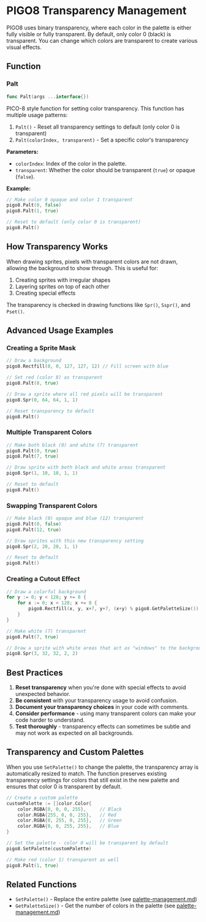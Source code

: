# PIGO8 Transparency Management

PIGO8 uses binary transparency, where each color in the palette is either fully visible or fully transparent. By default, only color 0 (black) is transparent. You can change which colors are transparent to create various visual effects.

## Function

### Palt

```go
func Palt(args ...interface{})
```

PICO-8 style function for setting color transparency. This function has multiple usage patterns:

1. `Palt()` - Reset all transparency settings to default (only color 0 is transparent)
2. `Palt(colorIndex, transparent)` - Set a specific color's transparency

**Parameters:**

- `colorIndex`: Index of the color in the palette.
- `transparent`: Whether the color should be transparent (`true`) or opaque (`false`).

**Example:**

```go
// Make color 0 opaque and color 1 transparent
pigo8.Palt(0, false)
pigo8.Palt(1, true)

// Reset to default (only color 0 is transparent)
pigo8.Palt()
```

## How Transparency Works

When drawing sprites, pixels with transparent colors are not drawn, allowing the background to show through. This is useful for:

1. Creating sprites with irregular shapes
2. Layering sprites on top of each other
3. Creating special effects

The transparency is checked in drawing functions like `Spr()`, `Sspr()`, and `Pset()`.

## Advanced Usage Examples

### Creating a Sprite Mask

```go
// Draw a background
pigo8.Rectfill(0, 0, 127, 127, 12) // Fill screen with blue

// Set red (color 8) as transparent
pigo8.Palt(8, true)

// Draw a sprite where all red pixels will be transparent
pigo8.Spr(0, 64, 64, 1, 1)

// Reset transparency to default
pigo8.Palt()
```

### Multiple Transparent Colors

```go
// Make both black (0) and white (7) transparent
pigo8.Palt(0, true)
pigo8.Palt(7, true)

// Draw sprite with both black and white areas transparent
pigo8.Spr(1, 10, 10, 1, 1)

// Reset to default
pigo8.Palt()
```

### Swapping Transparent Colors

```go
// Make black (0) opaque and blue (12) transparent
pigo8.Palt(0, false)
pigo8.Palt(12, true)

// Draw sprites with this new transparency setting
pigo8.Spr(2, 20, 20, 1, 1)

// Reset to default
pigo8.Palt()
```

### Creating a Cutout Effect

```go
// Draw a colorful background
for y := 0; y < 128; y += 8 {
    for x := 0; x < 128; x += 8 {
        pigo8.Rectfill(x, y, x+7, y+7, (x+y) % pigo8.GetPaletteSize())
    }
}

// Make white (7) transparent
pigo8.Palt(7, true)

// Draw a sprite with white areas that act as "windows" to the background
pigo8.Spr(3, 32, 32, 2, 2)
```

## Best Practices

1. **Reset transparency** when you're done with special effects to avoid unexpected behavior.
2. **Be consistent** with your transparency usage to avoid confusion.
3. **Document your transparency choices** in your code with comments.
4. **Consider performance** - using many transparent colors can make your code harder to understand.
5. **Test thoroughly** - transparency effects can sometimes be subtle and may not work as expected on all backgrounds.

## Transparency and Custom Palettes

When you use `SetPalette()` to change the palette, the transparency array is automatically resized to match. The function preserves existing transparency settings for colors that still exist in the new palette and ensures that color 0 is transparent by default.

```go
// Create a custom palette
customPalette := []color.Color{
    color.RGBA{0, 0, 0, 255},     // Black
    color.RGBA{255, 0, 0, 255},   // Red
    color.RGBA{0, 255, 0, 255},   // Green
    color.RGBA{0, 0, 255, 255},   // Blue
}

// Set the palette - color 0 will be transparent by default
pigo8.SetPalette(customPalette)

// Make red (color 1) transparent as well
pigo8.Palt(1, true)
```

## Related Functions

- `SetPalette()` - Replace the entire palette (see [palette-management.md](palette-management.md))
- `GetPaletteSize()` - Get the number of colors in the palette (see [palette-management.md](palette-management.md))
